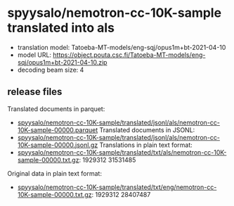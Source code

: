 # spyysalo/nemotron-cc-10K-sample translated into als

* translation model: Tatoeba-MT-models/eng-sqj/opus1m+bt-2021-04-10
* model URL: https://object.pouta.csc.fi/Tatoeba-MT-models/eng-sqj/opus1m+bt-2021-04-10.zip
* decoding beam size: 4

## release files

Translated documents in parquet:
* [spyysalo/nemotron-cc-10K-sample/translated/jsonl/als/nemotron-cc-10K-sample-00000.parquet](https://object.pouta.csc.fi/OELLM-synthetic/spyysalo/nemotron-cc-10K-sample/translated/jsonl/als/nemotron-cc-10K-sample-00000.parquet)
Translated documents in JSONL:
* [spyysalo/nemotron-cc-10K-sample/translated/jsonl/als/nemotron-cc-10K-sample-00000.jsonl.gz](https://object.pouta.csc.fi/OELLM-synthetic/spyysalo/nemotron-cc-10K-sample/translated/jsonl/als/nemotron-cc-10K-sample-00000.jsonl.gz)
Translations in plain text format:
* [spyysalo/nemotron-cc-10K-sample/translated/txt/als/nemotron-cc-10K-sample-00000.txt.gz](https://object.pouta.csc.fi/OELLM-synthetic/spyysalo/nemotron-cc-10K-sample/translated/txt/als/nemotron-cc-10K-sample-00000.txt.gz): 1929312 31531485

Original data in plain text format:
* [spyysalo/nemotron-cc-10K-sample/translated/txt/eng/nemotron-cc-10K-sample-00000.txt.gz](https://object.pouta.csc.fi/OELLM-synthetic/spyysalo/nemotron-cc-10K-sample/translated/txt/eng/nemotron-cc-10K-sample-00000.txt.gz): 1929312 28407487
